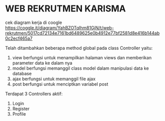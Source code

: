 # WEB REKRUTMEN KARISMA

cek diagram kerja di coogle
https://coggle.it/diagram/YahBZOTqIhm81GjN/t/web-rekrutmen/5017cd72134e7161bd6489625e0b4912e77bf2581d8e416b144ab0c2ecf465a7

Telah ditambahkan beberapa method global pada class Controller yaitu:

1. view berfungsi untuk menampilkan halaman views dan memberikan parameter data ke dalam nya
2. model berfungsi memanggil class model dalam manipulasi data ke database
3. ajax berfungsi untuk memanggil file ajax
4. post berfungsi untuk menciptkan variabel post

Terdapat 3 Controllers aktif:

1. Login
2. Register
3. Profile
